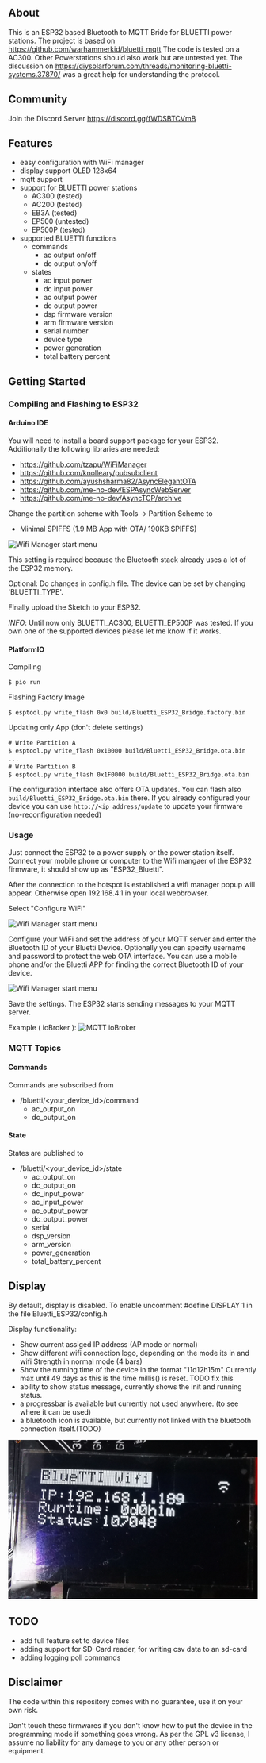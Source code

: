 ## About
This is an ESP32 based Bluetooth to MQTT Bride for BLUETTI power stations. The project is based on https://github.com/warhammerkid/bluetti_mqtt
The code is tested on a AC300. Other Powerstations should also work but are untested yet. The discussion on https://diysolarforum.com/threads/monitoring-bluetti-systems.37870/ was a great help for understanding the protocol. 

## Community
Join the Discord Server https://discord.gg/fWDSBTCVmB

## Features

* easy configuration with WiFi manager
* display support OLED 128x64
* mqtt support
* support for BLUETTI power stations
  * AC300 (tested)
  * AC200 (tested)
  * EB3A (tested)
  * EP500 (untested)
  * EP500P (tested)
* supported BLUETTI functions
  * commands
    * ac output on/off
    * dc output on/off
  * states
    * ac input power
    * dc input power
    * ac output power
    * dc output power
    * dsp firmware version
    * arm firmware version
    * serial number
    * device type
    * power generation
    * total battery percent

## Getting Started

### Compiling and Flashing to ESP32

#### Arduino IDE

You will need to install a board support package for your ESP32. Additionally the following libraries are needed: 

* https://github.com/tzapu/WiFiManager
* https://github.com/knolleary/pubsubclient
* https://github.com/ayushsharma82/AsyncElegantOTA
* https://github.com/me-no-dev/ESPAsyncWebServer
* https://github.com/me-no-dev/AsyncTCP/archive

Change the partition scheme with Tools -> Partition Scheme to

* Minimal SPIFFS (1.9 MB App with OTA/ 190KB SPIFFS)

![Wifi Manager start menu](doc/images/partition.png)

This setting is required because the Bluetooth stack already uses a lot of the ESP32 memory.

Optional: Do changes in config.h file. The device can be set by changing 'BLUETTI_TYPE'.

Finally upload the Sketch to your ESP32.

*INFO*: Until now only BLUETTI_AC300, BLUETTI_EP500P was tested. If you own one of the supported devices please let me know if it works.

#### PlatformIO

Compiling
```
$ pio run
```

Flashing Factory Image
```
$ esptool.py write_flash 0x0 build/Bluetti_ESP32_Bridge.factory.bin
```

Updating only App (don't delete settings)
```
# Write Partition A
$ esptool.py write_flash 0x10000 build/Bluetti_ESP32_Bridge.ota.bin
...
# Write Partition B
$ esptool.py write_flash 0x1F0000 build/Bluetti_ESP32_Bridge.ota.bin
```

The configuration interface also offers OTA updates. You can flash also `build/Bluetti_ESP32_Bridge.ota.bin` there. If you already configured your device you can use `http://<ip_address/update` to update your firmware (no-reconfiguration needed)

### Usage

Just connect the ESP32 to a power supply or the power station itself. Connect your mobile phone or computer
to the Wifi mangaer of the ESP32 firmware, it should show up as "ESP32_Bluetti".

After the connection to the hotspot is established a wifi manager popup will appear. Otherwise
open 192.168.4.1 in your local webbrowser.

Select "Configure WiFi"

![Wifi Manager start menu](doc/images/wifi_manager.png)

Configure your WiFi and set the address of your MQTT server and enter the Bluetooth ID of your
Bluetti Device. Optionally you can specify username and password to protect the web OTA interface.
You can use a mobile phone and/or the Bluetti APP for finding the correct Bluetooth ID of your device.

![Wifi Manager start menu](doc/images/wifi_setup.png)

Save the settings. The ESP32 starts sending messages to your MQTT server.

Example ( ioBroker ):
![MQTT ioBroker](doc/images/iobroker.png)

### MQTT Topics

#### Commands
Commands are subscribed from

* /bluetti/<your_device_id>/command
  * ac_output_on
  * dc_output_on

#### State
States are published to
* /bluetti/<your_device_id>/state
  * ac_output_on
  * dc_output_on
  * dc_input_power
  * ac_input_power
  * ac_output_power
  * dc_output_power
  * serial
  * dsp_version
  * arm_version
  * power_generation
  * total_battery_percent

## Display
By default, display is disabled. To enable uncomment #define DISPLAY 1 in the file Bluetti_ESP32/config.h

Display functionality:
* Show current assiged IP address (AP mode or normal)
* Show different wifi connection logo, depending on the mode its in and wifi Strength in normal mode (4 bars)
* Show the running time of the device in the format "11d12h15m" Currently max until 49 days as this is the time millis() is reset. TODO fix this
* ability to show status message, currently shows the init and running status. 
* a progressbar is available but currently not used anywhere. (to see where it can be used)
* a bluetooth icon is available, but currently not linked with the bluetooth connection itself.(TODO)

![DisplayImage](doc/images/display.jpg)


## TODO

* add full feature set to device files
* adding support for SD-Card reader, for writing csv data to an sd-card
* adding logging poll commands

## Disclaimer

The code within this repository comes with no guarantee, use it on your own risk.

Don't touch these firmwares if you don't know how to put the device in the programming mode if something goes wrong.
As per the GPL v3 license, I assume no liability for any damage to you or any other person or equipment.
